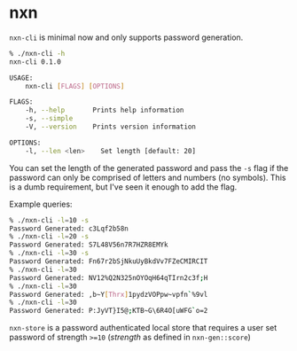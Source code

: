 # nxn

`nxn-cli` is minimal now and only supports password generation.

```bash
% ./nxn-cli -h   
nxn-cli 0.1.0

USAGE:
    nxn-cli [FLAGS] [OPTIONS]

FLAGS:
    -h, --help       Prints help information
    -s, --simple     
    -V, --version    Prints version information

OPTIONS:
    -l, --len <len>    Set length [default: 20]
```

You can set the length of the generated password and pass the `-s` flag if the password can only be comprised of letters and numbers (no symbols). This is a dumb requirement, but I've seen it enough to add the flag.

Example queries:
```bash
% ./nxn-cli -l=10 -s
Password Generated: c3Lqf2b58n
% ./nxn-cli -l=20 -s
Password Generated: S7L48V56n7R7HZR8EMYk
% ./nxn-cli -l=30 -s
Password Generated: Fn67r2bSjNkuUyBkdVv7FZeCMIRCIT
% ./nxn-cli -l=30   
Password Generated: NV12%Q2N325nOYOqH64qTIrn2c3f;H
% ./nxn-cli -l=30
Password Generated: ,b~Y[Thrx]1pydzVOPpw~vpfn`%9vl
% ./nxn-cli -l=30
Password Generated: P:JyVT}I5@;KTB~G\6R4O[uWFG`o=2
```

`nxn-store` is a password authenticated local store that requires a user set password of strength `>=10` (*strength* as defined in `nxn-gen::score`)